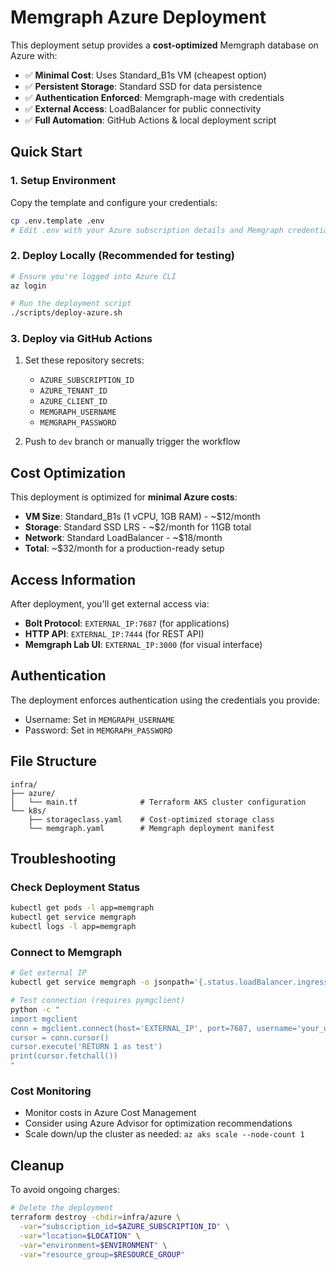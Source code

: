 # Memgraph Azure Deployment

This deployment setup provides a **cost-optimized** Memgraph database on Azure with:

- ✅ **Minimal Cost**: Uses Standard_B1s VM (cheapest option)
- ✅ **Persistent Storage**: Standard SSD for data persistence
- ✅ **Authentication Enforced**: Memgraph-mage with credentials
- ✅ **External Access**: LoadBalancer for public connectivity
- ✅ **Full Automation**: GitHub Actions & local deployment script

## Quick Start

### 1. Setup Environment

Copy the template and configure your credentials:

```bash
cp .env.template .env
# Edit .env with your Azure subscription details and Memgraph credentials
```

### 2. Deploy Locally (Recommended for testing)

```bash
# Ensure you're logged into Azure CLI
az login

# Run the deployment script
./scripts/deploy-azure.sh
```

### 3. Deploy via GitHub Actions

1. Set these repository secrets:
   - `AZURE_SUBSCRIPTION_ID`
   - `AZURE_TENANT_ID` 
   - `AZURE_CLIENT_ID`
   - `MEMGRAPH_USERNAME`
   - `MEMGRAPH_PASSWORD`

2. Push to `dev` branch or manually trigger the workflow

## Cost Optimization

This deployment is optimized for **minimal Azure costs**:

- **VM Size**: Standard_B1s (1 vCPU, 1GB RAM) - ~$12/month
- **Storage**: Standard SSD LRS - ~$2/month for 11GB total
- **Network**: Standard LoadBalancer - ~$18/month
- **Total**: ~$32/month for a production-ready setup

## Access Information

After deployment, you'll get external access via:

- **Bolt Protocol**: `EXTERNAL_IP:7687` (for applications)
- **HTTP API**: `EXTERNAL_IP:7444` (for REST API)
- **Memgraph Lab UI**: `EXTERNAL_IP:3000` (for visual interface)

## Authentication

The deployment enforces authentication using the credentials you provide:
- Username: Set in `MEMGRAPH_USERNAME`
- Password: Set in `MEMGRAPH_PASSWORD`

## File Structure

```
infra/
├── azure/
│   └── main.tf              # Terraform AKS cluster configuration
└── k8s/
    ├── storageclass.yaml    # Cost-optimized storage class
    └── memgraph.yaml        # Memgraph deployment manifest
```

## Troubleshooting

### Check Deployment Status
```bash
kubectl get pods -l app=memgraph
kubectl get service memgraph
kubectl logs -l app=memgraph
```

### Connect to Memgraph
```bash
# Get external IP
kubectl get service memgraph -o jsonpath='{.status.loadBalancer.ingress[0].ip}'

# Test connection (requires pymgclient)
python -c "
import mgclient
conn = mgclient.connect(host='EXTERNAL_IP', port=7687, username='your_username', password='your_password')
cursor = conn.cursor()
cursor.execute('RETURN 1 as test')
print(cursor.fetchall())
"
```

### Cost Monitoring
- Monitor costs in Azure Cost Management
- Consider using Azure Advisor for optimization recommendations
- Scale down/up the cluster as needed: `az aks scale --node-count 1`

## Cleanup

To avoid ongoing charges:

```bash
# Delete the deployment
terraform destroy -chdir=infra/azure \
  -var="subscription_id=$AZURE_SUBSCRIPTION_ID" \
  -var="location=$LOCATION" \
  -var="environment=$ENVIRONMENT" \
  -var="resource_group=$RESOURCE_GROUP"
```
